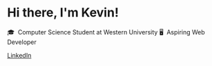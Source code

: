 # Hi there, I'm Kevin!

🎓&nbsp;&nbsp;Computer Science Student at Western University
🖥️&nbsp;&nbsp;Aspiring Web Developer

[LinkedIn](https://www.linkedin.com/in/kfengg/)

